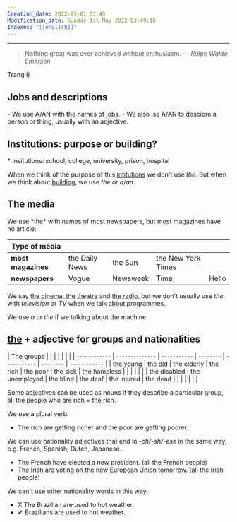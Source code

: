 ```yaml
---
Creation_date: 2022-05-01 03:49
Modification_date: Sunday 1st May 2022 03:49:16
Indexes: "[[english]]"
---
```


----


> Nothing great was ever achieved without enthusiasm.
> — <cite>Ralph Waldo Emerson</cite>

Trang 8
<h2>Jobs and descriptions</h2>
- We use A/AN with the names of jobs.
- We also ise A/AN to descipre a person or thing, usually with an adjective.

<h2>Institutions: purpose or building?</h2>
* Insitutions: school, college, university, prison, hospital

When we think of the purpose of this <u>intitutions</u> we don't use *the*.
But when we think about <u>building</u>, we use *the* or *a/an*.
<h2>The media</h2>
We use *the* with names of most newspapers, but most magazines have no article:

| **Type of media**  |                |          |                    |       |
| ------------------ | -------------- | -------- | ------------------ | ----- |
| **most magazines** | the Daily News | the Sun  | the New York Times |       |
| **newspapers**     | Vogue          | Newsweek | Time               | Hello |

We say <u>the cinema, the theatre</u> and <u>the radio</u>, but we don't usually use *the* with *television* or *TV* when we talk about programmes.

We use *a* or *the* if we talking about the machine.
<h2> <u>the</u> + adjective for groups and nationalities</h2>
| The groups   |                |             |          |             |          |              |   
| ------------ | -------------- | ----------- | -------- | ----------- | -------- | ------------ | 
| the young    | the old        | the elderly | the rich | the poor    | the sick | the homeless |     |     |     |     |     |
| the disabled | the unemployed | the blind   | the deaf | the injured | the dead |              |     |     |     |     |     |

Some adjectives can be used as nouns if they describe a particular group, all the people who are rich = the rich.

We use a plural verb:
- The rich are getting richer and the poor are getting poorer.

We can use nationality adjectives that end in *-ch/-sh/-ese* in the same way,
e.g. French, Spanish, Dutch, Japanese.
- The French have elected a new president. (all the French people)
- The Irish are voting on the new European Union tomorrow. (all the Irish people)

We can't use other nationality words in this way: 
- X The Brazilian are used to hot weather. 
- ✔ Brazilians are used to hot weather.